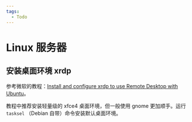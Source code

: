 ```yaml
---
tags:
  - Todo
---
```


# Linux 服务器

## 安装桌面环境 xrdp

参考微软的教程：[Install and configure xrdp to use Remote Desktop with Ubuntu](https://learn.microsoft.com/en-us/azure/virtual-machines/linux/use-remote-desktop?tabs=azure-cli)。

教程中推荐安装轻量级的 xfce4 桌面环境，但一般使用 gnome 更加顺手。运行 `tasksel` （Debian 自带）命令安装默认桌面环境。


